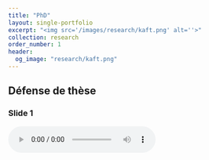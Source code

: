 ```yaml
---
title: "PhD"
layout: single-portfolio
excerpt: "<img src='/images/research/kaft.png' alt=''>"
collection: research
order_number: 1
header: 
  og_image: "research/kaft.png"
---
```


## Défense de thèse

### Slide 1 


<audio controls>
  <source src="/files/test.wav" type="audio/mpeg">
</audio>



